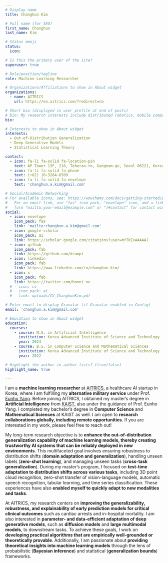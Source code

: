 ```yaml
---
# Display name
title: Changhun Kim

# Full name (for SEO)
first_name: Changhun
last_name: Kim

# Status emoji
status:
  icon:

# Is this the primary user of the site?
superuser: true

# Role/position/tagline
role: Machine Learning Researcher

# Organizations/Affiliations to show in About widget
organizations:
  - name: AITRICS
    url: https://en.aitrics.com/?redirect=no

# Short bio (displayed in user profile at end of posts)
# bio: My research interests include distributed robotics, mobile computing and programmable matter.
bio:

# Interests to show in About widget
interests:
  - Out-of-Distribution Generalization
  - Deep Generative Models
  - Statistical Learning Theory

contact:
  - icon: fa-li fa-solid fa-location-pin
    text: AP Tower 13F, 218, Teheran-ro, Gangnam-gu, Seoul 06221, Korea
  - icon: fa-li fa-solid fa-phone
    text: (+82) 10-3264-6509
  - icon: fa-li fa-solid fa-envelope
    text: 'changhun.a.kim@gmail.com'

# Social/Academic Networking
# For available icons, see: https://wowchemy.com/docs/getting-started/page-builder/#icons
#   For an email link, use "fas" icon pack, "envelope" icon, and a link in the
#   form "mailto:your-email@example.com" or "/#contact" for contact widget.
social:
  - icon: envelope
    icon_pack: fas
    link: 'mailto:changhun.a.kim@gmail.com'
  - icon: google-scholar
    icon_pack: ai
    link: https://scholar.google.com/citations?user=mY7KEvAAAAAJ
  - icon: github
    icon_pack: fab
    link: https://github.com/drumpt
  - icon: linkedin
    icon_pack: fab
    link: https://www.linkedin.com/in/changhun-kim/
  - icon: x
    icon_pack: fab
    link: https://twitter.com/hooni_ne
  # - icon: cv
  #   icon_pack: ai
  #   link: uploads/CV_ChanghunKim.pdf

# Enter email to display Gravatar (if Gravatar enabled in Config)
email: 'changhun.a.kim@gmail.com'

# Education to show in About widget
education:
  courses:
    - course: M.S. in Artificial Intelligence
      institution: Korea Advanced Institute of Science and Technology (KAIST)
      year: 2024
    - course: B.S. in Computer Science and Mathematical Sciences
      institution: Korea Advanced Institute of Science and Technology (KAIST)
      year: 2022

# Highlight the author in author lists? (true/false)
highlight_name: true

---
```


I am a **machine learning researcher** at [AITRICS](http://en.aitrics.com/?redirect=no), a healthcare AI startup in Korea, where I am fulfilling my **alternative military service** under Prof. [Eunho Yang](https://mli.kaist.ac.kr/people/). Before joining AITRICS, I obtained my master’s degree in **Artificial Intelligence** from [KAIST](https://kaist.ac.kr/en/), also under the guidance of Prof. Eunho Yang. I completed my bachelor’s degree in **Computer Science** and **Mathematical Sciences** at KAIST as well. I am open to **research collaborations globally, including remote opportunities**. If you are interested in my work, please feel free to reach out!

My long-term research objective is to **enhance the out-of-distribution generalization capability of machine learning models, thereby creating trustworthy AI systems that can be reliably deployed in new environments**. This multifaceted goal involves ensuring robustness to distribution shifts (**domain adaptation and generalization**), handling unseen labels (**zero-shot learning**), and managing unseen tasks (**cross-task generalization**). During my master’s program, I focused on **test-time adaptation to distribution shifts across various tasks**, including 3D point cloud recognition, zero-shot transfer of vision-language models, automatic speech recognition, tabular learning, and time series classification. These experiences have also **enabled myself to quickly adapt to new modalities and tasks**.

At AITRICS, my research centers on **improving the generalizability, robustness, and explainability of early prediction models for critical clinical outcomes** such as cardiac arrests and in-hospital mortality. I am also interested in **parameter- and data-efficient adaptation of deep generative models**, such as **diffusion models** and **large multimodal models**, to downstream tasks. To achieve these goals, I work on **developing practical algorithms that are empirically well-grounded or theoretically provable**. Additionally, I am passionate about **providing theoretical insights into machine learning models** through the lens of probabilistic (**Bayesian inference**) and statistical (**generalization bounds**) frameworks.
